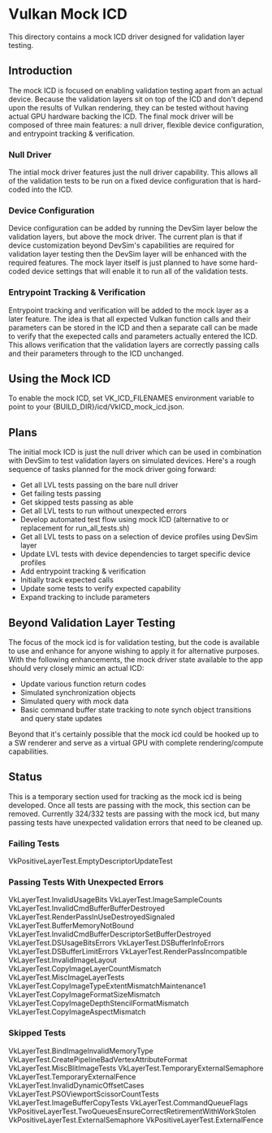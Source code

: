 # Vulkan Mock ICD

This directory contains a mock ICD driver designed for validation layer testing.

## Introduction

The mock ICD is focused on enabling validation testing apart from an actual device. Because the validation layers
sit on top of the ICD and don't depend upon the results of Vulkan rendering, they can be tested without having actual
GPU hardware backing the ICD. The final mock driver will be composed of three main features: a null driver, flexible
device configuration, and entrypoint tracking & verification.

### Null Driver
The intial mock driver features just the null driver capability. This allows all of the validation tests to be run
on a fixed device configuration that is hard-coded into the ICD.

### Device Configuration
Device configuration can be added by running the DevSim layer below the validation layers, but above the mock driver.
The current plan is that if device customization beyond DevSim's capabilities are required for validation layer testing
then the DevSim layer will be enhanced with the required features. The mock layer itself is just planned to have some
hard-coded device settings that will enable it to run all of the validation tests.

### Entrypoint Tracking & Verification
Entrypoint tracking and verification will be added to the mock layer as a later feature. The idea is that all expected
Vulkan function calls and their parameters can be stored in the ICD and then a separate call can be made to verify that
the exepected calls and parameters actually entered the ICD. This allows verification that the validation layers are
correctly passing calls and their parameters through to the ICD unchanged.

## Using the Mock ICD

To enable the mock ICD, set VK\_ICD\_FILENAMES environment variable to point to your {BUILD_DIR}/icd/VkICD\_mock\_icd.json.

## Plans

The initial mock ICD is just the null driver which can be used in combination with DevSim to test validation layers on
simulated devices. Here's a rough sequence of tasks planned for the mock driver going forward:
- Get all LVL tests passing on the bare null driver
 - Get failing tests passing
 - Get skipped tests passing as able
- Get all LVL tests to run without unexpected errors
- Develop automated test flow using mock ICD (alternative to or replacement for run\_all\_tests.sh)
- Get all LVL tests to pass on a selection of device profiles using DevSim layer
- Update LVL tests with device dependencies to target specific device profiles
- Add entrypoint tracking & verification
 - Initially track expected calls
 - Update some tests to verify expected capability
 - Expand tracking to include parameters

## Beyond Validation Layer Testing

The focus of the mock icd is for validation testing, but the code is available to use and enhance for anyone wishing to apply it for alternative
purposes.
With the following enhancements, the mock driver state available to the app should very closely mimic an actual ICD:
- Update various function return codes
- Simulated synchronization objects
- Simulated query with mock data
- Basic command buffer state tracking to note synch object transitions and query state updates

Beyond that it's certainly possible that the mock icd could be hooked up to a SW renderer and serve as a virtual GPU with complete rendering/compute
capabilities.

## Status

This is a temporary section used for tracking as the mock icd is being developed. Once all tests are passing with the mock, this section can be removed.
Currently 324/332 tests are passing with the mock icd, but many passing tests have unexpected validation errors that need to be cleaned up.

### Failing Tests

VkPositiveLayerTest.EmptyDescriptorUpdateTest

### Passing Tests With Unexpected Errors

VkLayerTest.InvalidUsageBits
VkLayerTest.ImageSampleCounts
VkLayerTest.InvalidCmdBufferBufferDestroyed
VkLayerTest.RenderPassInUseDestroyedSignaled
VkLayerTest.BufferMemoryNotBound
VkLayerTest.InvalidCmdBufferDescriptorSetBufferDestroyed
VkLayerTest.DSUsageBitsErrors
VkLayerTest.DSBufferInfoErrors
VkLayerTest.DSBufferLimitErrors
VkLayerTest.RenderPassIncompatible
VkLayerTest.InvalidImageLayout
VkLayerTest.CopyImageLayerCountMismatch
VkLayerTest.MiscImageLayerTests
VkLayerTest.CopyImageTypeExtentMismatchMaintenance1
VkLayerTest.CopyImageFormatSizeMismatch
VkLayerTest.CopyImageDepthStencilFormatMismatch
VkLayerTest.CopyImageAspectMismatch


### Skipped Tests

VkLayerTest.BindImageInvalidMemoryType
VkLayerTest.CreatePipelineBadVertexAttributeFormat
VkLayerTest.MiscBlitImageTests
VkLayerTest.TemporaryExternalSemaphore
VkLayerTest.TemporaryExternalFence
VkLayerTest.InvalidDynamicOffsetCases
VkLayerTest.PSOViewportScissorCountTests
VkLayerTest.ImageBufferCopyTests
VkLayerTest.CommandQueueFlags
VkPositiveLayerTest.TwoQueuesEnsureCorrectRetirementWithWorkStolen
VkPositiveLayerTest.ExternalSemaphore
VkPositiveLayerTest.ExternalFence


